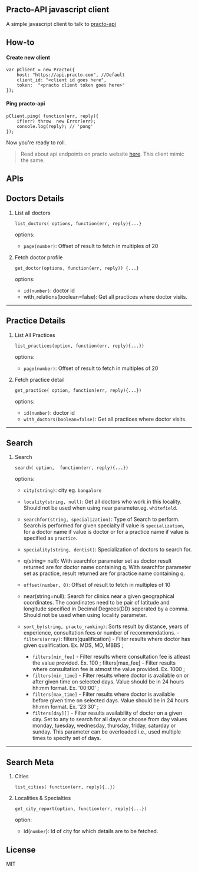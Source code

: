 Practo-API  javascript client
------------------------------

A simple javascript client to talk to [practo-api](https://developers.practo.com/docs)

How-to
----

#### Create new client

    var pClient = new Practo({
    	host: "https://api.practo.com", //Default
    	client_id: "<client id goes here",
    	token:  "<practo client token goes here>"
    });

#### Ping practo-api

    pClient.ping( function(err, reply){
    	if(err) throw  new Error(err);
    	console.log(reply); // 'pong'
    });

Now you're ready to roll. 

> Read about api endpoints on practo website [here](https://developers.practo.com/docs#/reference/using-the-api). This client mimic the same.


APIs
---

## Doctors Details

1. List all doctors

    `list_doctors( options, function(err, reply){...}`

    options:
    - `page(number)`: Offset of result to fetch in multiples of 20

2. Fetch doctor profile 

    `get_doctor(options, function(err, reply)) {...}`

    options:
    - `id(number)`: doctor id
    - with_relations(boolean=false):  Get all practices where doctor visits. 

---------

## 	Practice Details

1. List All Practices

    `list_practices(option, function(err, reply){...})`
    
    options:
    - `page(number)`: Offset of result to fetch in multiples of 20

2. Fetch practice detail

    `get_practice( option, function(err, reply){...})`
    
    options: 
    - `id(number)`: doctor id
    - `with_doctors(boolean=false)`:  Get all practices where doctor visits. 
	
--------

## Search 

1. Search 

    `search( option,  function(err, reply){...})`
    
    options: 
    - `city(string)`: city eg. `bangalore`
    - `locality(string, null)`: Get all doctors who work in this locality. Should not be used when using near parameter.eg. `whitefield`. 
    - `searchfor(string, specialization)`:  Type of Search to perform. Search is performed for given specialty if value is `specialization`, for a doctor name if value is doctor or for a practice name if value is specified as `practice`.
    - `speciality(string, dentist)`: Specialization of doctors to search for.
    - q(string= null): With searchfor parameter set as doctor result returned are for doctor name containing q. With searchfor parameter set as practice, result returned are for practice name containing q.
    - `offset(number, 0)`: Offset of result to fetch in multiples of 10
    - near(string=null): Search for clinics near a given geographical coordinates. The coordinates need to be pair of latitude and longitude specified in Decimal Degrees(DD) seperated by a comma. Should not be used when using locality parameter.
    - `sort_by(string, practo_ranking)`: Sorts result by distance, years of experience, consultation fees or number of recommendations.
    -`filters(array)`: filters[qualification] - Filter results where doctor has given qualification. Ex. MDS, MD, MBBS ;
    
    	- `filters[min_fee]` - Filter results where consultation fee is atleast the value provided. Ex. 100 ; filters[max_fee] - Filter results where consultation fee is atmost the value provided. Ex. 1000 ;
    	- `filters[min_time]` - Filter results where doctor is available on or after given time on selected days. Value should be in 24 hours hh:mm format. Ex. '00:00' ;
    	- `filters[max_time]` - Filter results where doctor is available before given time on selected days. Value should be in 24 hours hh:mm format. Ex. '23:30' ;
    	- `filters[day][]` - Filter results availability of doctor on a given day. Set to any to search for all days or choose from day values monday, tuesday, wednesday, thursday, friday, saturday or sunday. This parameter can be overloaded i.e., used multiple times to specify set of days.

--------

## Search Meta

1. Cities

    `list_cities( function(err, reply){..})`

2. Localities & Specialties

    `get_city_report(option, function(err, reply){...})`
    
    option:
    - id(`number`): Id of city for which details are to be fetched.


License
------

MIT